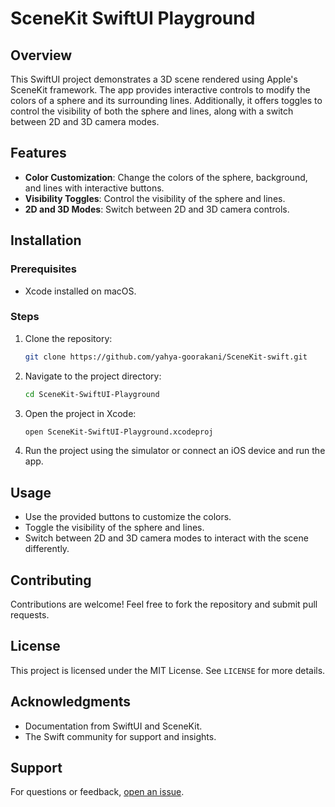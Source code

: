 # SceneKit SwiftUI Playground

## Overview

This SwiftUI project demonstrates a 3D scene rendered using Apple's SceneKit framework. The app provides interactive controls to modify the colors of a sphere and its surrounding lines. Additionally, it offers toggles to control the visibility of both the sphere and lines, along with a switch between 2D and 3D camera modes.

## Features

- **Color Customization**: Change the colors of the sphere, background, and lines with interactive buttons.
- **Visibility Toggles**: Control the visibility of the sphere and lines.
- **2D and 3D Modes**: Switch between 2D and 3D camera controls.

## Installation

### Prerequisites

- Xcode installed on macOS.

### Steps

1. Clone the repository:
    ```bash
    git clone https://github.com/yahya-goorakani/SceneKit-swift.git
    ```

2. Navigate to the project directory:
    ```bash
    cd SceneKit-SwiftUI-Playground
    ```

3. Open the project in Xcode:
    ```bash
    open SceneKit-SwiftUI-Playground.xcodeproj
    ```

4. Run the project using the simulator or connect an iOS device and run the app.

## Usage

- Use the provided buttons to customize the colors.
- Toggle the visibility of the sphere and lines.
- Switch between 2D and 3D camera modes to interact with the scene differently.

## Contributing

Contributions are welcome! Feel free to fork the repository and submit pull requests.

## License

This project is licensed under the MIT License. See `LICENSE` for more details.

## Acknowledgments

- Documentation from SwiftUI and SceneKit.
- The Swift community for support and insights.

## Support

For questions or feedback, [open an issue](https://github.com/yahya-goorakani/SceneKit-swift/issues).

